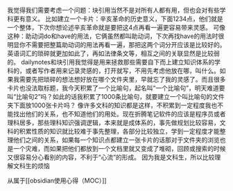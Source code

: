  我觉得我们需要考虑一个问题：块引用当然不是对所有人都有用，但也会对有些学科更有意义。
比如建立一个卡片：辛亥革命的历史意义，下面1234点，他们就是一个整体，下次你想论述辛亥革命就是要把这4点再看一遍更容易带来灵感。
可像这种：助动词do和have的用法，它俩虽然都叫助动词，下次再找have的用法时很明显你不需要把整篇助动词的用法再看一遍，那把这两个词分开应该是比较好的。英语词汇的琐碎就更加如此了，再如法律条文等，相互之间的关联显然是比较弱的。
dailynotes和块引用我觉得是用来拯救那些需要自下而上建立知识体系的学科的，或者写作者用来记录灵感的，打开就写，不用先考虑他放在哪，叫什么。如果我需要先把琐碎的想法想好放在哪个文件夹里，早就忘了我的灵感了。而且很多卡片也没法取标题，我今天积累了一个比喻句，起名叫“一个比喻句”，明天难道要叫“比喻句2”吗？如此的话我积累了1000条比喻句，就要建立一个叫比喻句的文件夹下面放1000张卡片吗？
像许多文科的知识都是这样，不积累到一定程度我也不能找出他们的关系，也不知道他们的用处。现在折腾笔记软件的应该是程序员或者理科居多，那些理科知识强调逻辑，本来就是成体系的，事先做规划比较容易，文科的积累性质的知识就比较难于事先整理，各部分比较独立，学到一定程度才能整理他们之间的关系，如果每一个知识点都建立一张卡片的话那对于文件夹的浏览也是一个灾难，而如果把他们都放到一个文档里就又变成了堆砌，回顾或搜索的时候又很容易分心看别的内容，不利于“心流”的形成。
因为我是文科生，所以比较理解文科生的烦恼

从属于[[obsidian使用心得（MOC）]]